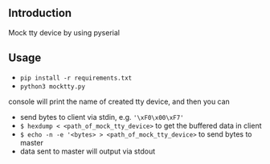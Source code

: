 ## Introduction
Mock tty device by using pyserial

## Usage
 - `pip install -r requirements.txt`
 - `python3 mocktty.py`

 console will print the name of created tty device, and then you can 
  - send bytes to client via stdin, e.g. `'\xF0\x00\xF7'`
  - `$ hexdump < <path_of_mock_tty_device>` to get the buffered data in client
  - `$ echo -n -e '<bytes> > <path_of_mock_tty_device>` to send bytes to master
  - data sent to master will output via stdout
